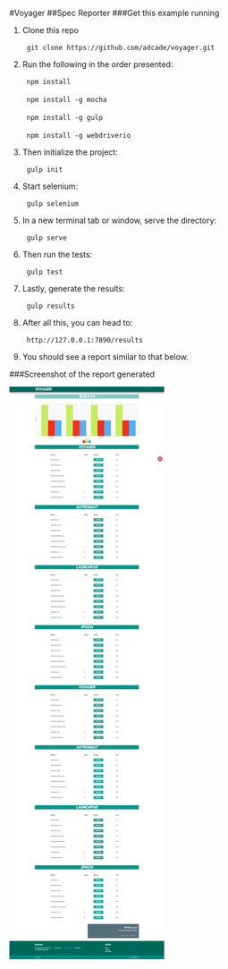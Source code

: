 #Voyager
##Spec Reporter
###Get this example running
1. Clone this repo
	
		git clone https://github.com/adcade/voyager.git
		
2. Run the following in the order presented:

		npm install
		
		npm install -g mocha
		
		npm install -g gulp
		
		npm install -g webdriverio
		
3. Then initialize the project:

		gulp init
		
4. Start selenium:

		gulp selenium
		
5. In a new terminal tab or window, serve the directory:

		gulp serve
		
6. Then run the tests:

		gulp test
		
6. Lastly, generate the results:

		gulp results
		
7. After all this, you can head to:

		http://127.0.0.1:7890/results
		
8. You should see a report similar to that below.

###Screenshot of the report generated

![Voyager Example Report](./reports/images/voyager.png "Voyager Example Report")